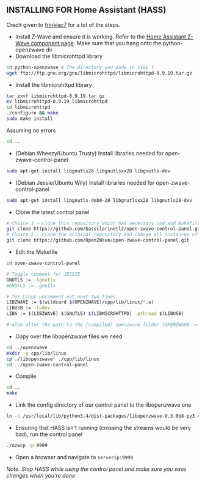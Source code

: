## INSTALLING FOR Home Assistant (HASS)

Credit given to [frinkiac7](https://thefrinkiac7.wordpress.com/node-red/build-open-zwave-control-panel-on-a-raspberry-pi/) for a lot of the steps.

- Install Z-Wave  and ensure it is working. Refer to the [Home Assistant Z-Wave component page](https://home-assistant.io/components/zwave/). Make sure that you hang onto the python-openzwave dir
- Download the libmicrohttpd library
``` bash
cd python-openzwave # The directory you made in step 1
wget ftp://ftp.gnu.org/gnu/libmicrohttpd/libmicrohttpd-0.9.19.tar.gz
```
- Install the libmicrohttpd library
``` bash
tar zxvf libmicrohttpd-0.9.19.tar.gz
mv libmicrohttpd-0.9.19 libmicrohttpd
cd libmicrohttpd
./configure && make
sudo make install
```
 Assuming no errors
``` bash
cd ..
```
- (Debian Wheezy/Ubuntu Trusty) Install libraries needed for open-zwave-control-panel
``` bash
sudo apt-get install libgnutls28 libgnutlsxx28 libgnutls-dev
```
- (Debian Jessie/Ubuntu Wily) Install libraries needed for open-zwave-control-panel
``` bash
sudo apt-get install libgnutls-deb0-28 libgnutlsxx28 libgnutls28-dev
```

- Clone the latest control panel
``` bash
# Choice 1 - clone this repository which has necessary cod and Makefile changes already applied
git clone https://github.com/bassclarinetl2/open-zwave-control-panel.git open-zwave-control-panel
# Choice 2 - clone the original repository and change all instances of the function call mktemp to mkdtemp
git clone https://github.com/OpenZWave/open-zwave-control-panel.git
```
- Edit the Makefile
``` bash
cd open-zwave-control-panel

# Toggle comment for JESSIE
GNUTLS := -lgnutls
#GNUTLS := -gnutls

# for Linux uncomment out next two lines
LIBZWAVE := $(wildcard $(OPENZWAVE)/cpp/lib/linux/*.a)
LIBUSB := -ludev
LIBS := $(LIBZWAVE) $(GNUTLS) $(LIBMICROHTTPD) -pthread $(LIBUSB)

# Also alter the path to the (compiled) openzwave folder (OPENZWAVE := ) accordingly (likely ../openzwave)
```
- Copy over the libopenzwave files we need
``` bash
cd ../openzwave
mkdir -p cpp/lib/linux
cp ./libopenzwave* ./cpp/lib/linux
cd ../open-zwave-control-panel
```

- Compile
``` bash
cd ..
make
```

- Link the config directory of our control panel to the libopenzwave one 
``` bash
ln -s /usr/local/lib/python3.4/dist-packages/libopenzwave-0.3.0b8-py3.4-linux-x86_64.egg/config/ config
```

- Ensuring that HASS isn't running (crossing the streams would be very bad), run  the control panel
``` bash
./ozwcp -p 9999
```

- Open a browser and navigate to `serverip:9999`

*Note. Stop HASS while using the control panel and make sure you save changes when you're done*
